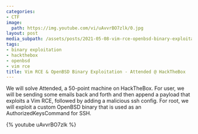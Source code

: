 ```yaml
---
categories:
- CTF
image:
  path: https://img.youtube.com/vi/uAvvrBO7zlk/0.jpg
layout: post
media_subpath: /assets/posts/2021-05-08-vim-rce-openbsd-binary-exploitation-attended-hackthebox
tags:
- binary exploitation
- hackthebox
- openbsd
- vim rce
title: Vim RCE & OpenBSD Binary Exploitation - Attended @ HackTheBox
---
```


We will solve Attended, a 50-point machine on HackTheBox. For user, we will be sending some emails back and forth and then append a payload that exploits a Vim RCE, followed by adding a malicious ssh config. For root, we will exploit a custom OpenBSD binary that is used as an AuthorizedKeysCommand for SSH.

{% youtube uAvvrBO7zlk %}